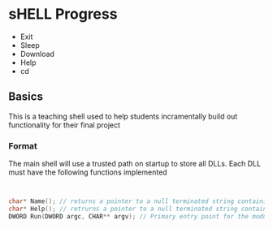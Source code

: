 # sHELL Progress
- Exit
- Sleep
- Download 
- Help
- cd


## Basics
This is a teaching shell used to help students incramentally build out functionality for their final project 


### Format
The main shell will use a trusted path on startup to store all DLLs. Each DLL must have the following functions implemented

```c


char* Name(); // returns a pointer to a null terminated string containing the modules name  
char* Help(); // retrurns a pointer to a null terminated string containing a help message 
DWORD Run(DWORD argc, CHAR** argv); // Primary entry point for the module. this runs the command and outputs a DWORD


```

